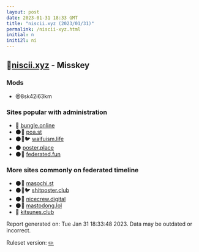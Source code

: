 ```yaml
---
layout: post
date: 2023-01-31 18:33 GMT
title: "niscii.xyz (2023/01/31)"
permalink: /niscii-xyz.html
initial: n
initi2l: ni
---
```


## 🐘[niscii.xyz](https://niscii.xyz) - Misskey

### Mods
 * @8sk42i63km

### Sites popular with administration

* 🐘 [bungle.online](/bungle-online.html)
* 🌑🧸 [poa.st](/poa-st.html)
* 🌑🧸🐦 [waifuism.life](/waifuism-life.html)
* 🌑 [poster.place](/poster-place.html)
* 🌑🧸 [federated.fun](/federated-fun.html)

### More sites commonly on federated timeline

* 🌑🧸 [masochi.st](/masochi-st.html)
* 🌑🧸🐦 [shitposter.club](/shitposter-club.html)
* 🌑🧸 [nicecrew.digital](/nicecrew-digital.html)
* 🌑🧸 [mastodong.lol](/mastodong-lol.html)
* 🐘 [kitsunes.club](/kitsunes-club.html)

Report generated on: Tue Jan 31 18:33:48 2023. Data may be outdated or incorrect.

Ruleset version: [✏️](/version-pencil)
